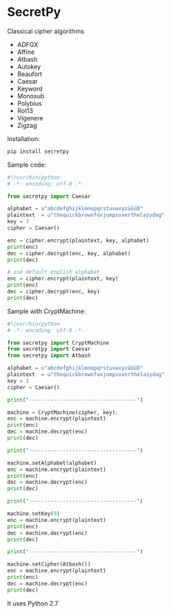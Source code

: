 # SecretPy

Classical cipher algorithms

- ADFGX
- Affine
- Atbash
- Autokey
- Beaufort 
- Caesar
- Keyword
- Monosub
- Polybius
- Rot13
- Vigenere
- Zigzag

Installation:
```bash
pip install secretpy
```

Sample code:

```python
#!/usr/bin/python
# -*- encoding: utf-8 -*-

from secretpy import Caesar

alphabet = u"abcdefghijklmnopqrstuvwxyzäöüß"
plaintext  = u"thequickbrownfoxjumpsoverthelazydog"
key = 3
cipher = Caesar()

enc = cipher.encrypt(plaintext, key, alphabet)
print(enc)
dec = cipher.decrypt(enc, key, alphabet)
print(dec)

# use default english alphabet
enc = cipher.encrypt(plaintext, key)
print(enc)
dec = cipher.decrypt(enc, key)
print(dec)
```

Sample with CryptMachine:

```python
#!/usr/bin/python
# -*- encoding: utf-8 -*-

from secretpy import CryptMachine 
from secretpy import Caesar
from secretpy import Atbash 

alphabet = u"abcdefghijklmnopqrstuvwxyzäöüß"
plaintext  = u"thequickbrownfoxjumpsoverthelazydog"
key = 3
cipher = Caesar()

print("-----------------------------------")

machine = CryptMachine(cipher, key);
enc = machine.encrypt(plaintext)
print(enc)
dec = machine.decrypt(enc)
print(dec)

print("-----------------------------------")

machine.setAlphabet(alphabet)
enc = machine.encrypt(plaintext)
print(enc)
dec = machine.decrypt(enc)
print(dec)

print("-----------------------------------")

machine.setKey(9)
enc = machine.encrypt(plaintext)
print(enc)
dec = machine.decrypt(enc)
print(dec)

print("-----------------------------------")

machine.setCipher(Atbash())
enc = machine.encrypt(plaintext)
print(enc)
dec = machine.decrypt(enc)
print(dec)
```

It uses Python 2.7
